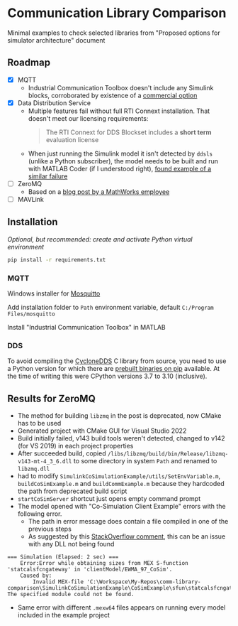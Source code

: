 # Communication Library Comparison

Minimal examples to check selected libraries from "Proposed options for simulator architecture" document

## Roadmap

- [x] MQTT
  - Industrial Communication Toolbox doesn't include any Simulink blocks, corroborated by existence of a [commercial option](https://www.speedgoat.com/products/mqtt-client)
- [x] Data Distribution Service
  - Multiple features fail without full RTI Connext installation. That doesn't meet our licensing requirements:
    > The RTI Connext for DDS Blockset includes a **short term** evaluation license
  - When just running the Simulink model it isn't detected by `ddsls` (unlike a Python subscriber), the model needs to be built and run with MATLAB Coder (if I understood right), [found example of a similar failure](https://ennerf.github.io/2017/06/25/Using-MATLAB-for-hardware-in-the-loop-prototyping-1-Message-Passing-Systems.html#_data_distribution_service_dds)
- [ ] ZeroMQ
  - Based on a [blog post by a MathWorks employee](https://blogs.mathworks.com/simulink/2018/05/01/communicating-with-an-external-application-for-co-simulation/)
- [ ] MAVLink

## Installation

_Optional, but recommended: create and activate Python virtual environment_

```bash
pip install -r requirements.txt
```

### MQTT

Windows installer for [Mosquitto](https://mosquitto.org/download/)

Add installation folder to `Path` environment variable, default `C:/Program Files/mosquitto`

Install "Industrial Communication Toolbox" in MATLAB

### DDS

To avoid compiling the [CycloneDDS](https://github.com/eclipse-cyclonedds) C library from source, you need to use a Python version for which there are [prebuilt binaries on pip](https://pypi.org/project/cyclonedds/#files) available.
At the time of writing this were CPython versions 3.7 to 3.10 (inclusive).

## Results for ZeroMQ

- The method for building `libzmq` in the post is deprecated, now CMake has to be used
- Generated project with CMake GUI for Visual Studio 2022
- Build initially failed, v143 build tools weren't detected, changed to v142 (for VS 2019) in each project properties
- After succeeded build, copied `/libs/libzmq/build/bin/Release/libzmq-v143-mt-4_3_6.dll` to some directory in system `Path` and renamed to `libzmq.dll`
- had to modify `SimulinkCoSimulationExample/utils/SetEnvVariable.m`, `buildCoSimExample.m` and `buildCommExample.m` because they hardcoded the path from deprecated build script
- `startCoSimServer` shortcut just opens empty command prompt
- The model opened with "Co-Simulation Client Example" errors with the following error.
  - The path in error message does contain a file compiled in one of the previous steps
  - As suggested by this [StackOverflow comment](https://stackoverflow.com/a/15339283/8531075), this can be an issue with any DLL not being found

```
=== Simulation (Elapsed: 2 sec) ===
    Error:Error while obtaining sizes from MEX S-function 'statcalsfcngateway' in 'clientModel/EWMA_97_CoSim'.
    Caused by:
        Invalid MEX-file 'C:\Workspace\My-Repos\comm-library-comparison\SimulinkCoSimulationExample\CoSimExample\sfun\statcalsfcngateway.mexw64': The specified module could not be found.
```

- Same error with different `.mexw64` files appears on running every model included in the example project
